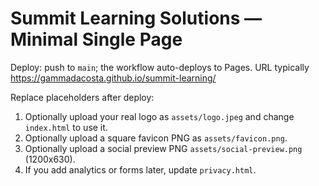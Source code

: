 # Summit Learning Solutions — Minimal Single Page

Deploy: push to `main`; the workflow auto-deploys to Pages. URL typically https://gammadacosta.github.io/summit-learning/

Replace placeholders after deploy:
1) Optionally upload your real logo as `assets/logo.jpeg` and change `index.html` to use it.
2) Optionally upload a square favicon PNG as `assets/favicon.png`.
3) Optionally upload a social preview PNG `assets/social-preview.png` (1200x630).
4) If you add analytics or forms later, update `privacy.html`.
